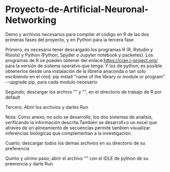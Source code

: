 # Proyecto-de-Artificial-Neuronal-Networking
Demo y archivos necesarios para compilar el código en R de las dos primeras fases del proyecto, y en Python para la tercera fase

Primero; es necesario tener descargado los programas R (R, Rstudio y Rtools) y Python (Python, Spyder o Jupyter notebook y packetes). Los programas de R se pueden obtener del enlace:https://cran.r-project.org/ para la versión de sistema operatvo que tenga. Y los de python, es posible obtenerlos desde una instalación de la libreria anaconda o tan solo escibiendo en el cmd: pip install "name of the library or module or program"  --upgrade pip, para cada modulo necesario

Segundo; descargar los archivs "" y "", en el directorio de trabajo de R por default

Tercero; Abrir los archvios y darles Run

Nota: Como anexo, no solo se desarrolló, los dos sistemas de analisis, verificando la información descrita.También se desarroll+o un excel que atraves de un alineamiento de secuencias permite tambien visualizar inferencias biológicas que complementan a la investigación.

Cuarto; descargar todos los demas archvios en su directorio de su preferencia

Quinto y ulrimo paso; abrir el archivo "" con el IDLE de python de su preerencia y darle Run
